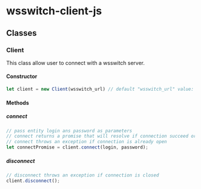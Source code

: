 # wsswitch-client-js

## Classes

### Client

This class allow user to connect with a wsswitch server.

#### Constructor

```javascript
let client = new Client(wsswitch_url) // default "wsswitch_url" value: wss://wsswitch.com
```

#### Methods

##### connect

```javascript
// pass entity login ans password as parameters
// connect returns a promise that will resolve if connection succeed or reject of the connection fail
// connect throws an exception if connection is already open
let connectPromise = client.connect(login, password); 
```

##### disconnect

```javascript
// disconnect throws an exception if connection is closed
client.disconnect(); 
```
